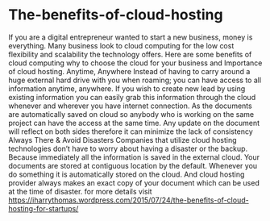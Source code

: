 # The-benefits-of-cloud-hosting
If you are a digital entrepreneur wanted to start a new business, money is everything. Many business look to cloud computing for the low cost flexibility and scalability the technology offers. Here are some benefits of cloud computing why to choose the cloud for your business and Importance of cloud hosting.  Anytime, Anywhere  Instead of having to carry around a huge external hard drive with you when roaming; you can have access to all information anytime, anywhere. If you wish to create new lead by using existing information you can easily grab this information through the cloud whenever and wherever you have internet connection. As the documents are automatically saved on cloud so anybody who is working on the same project can have the access at the same time. Any update on the document will reflect on both sides therefore it can minimize the lack of consistency  Always There &amp; Avoid Disasters  Companies that utilize cloud hosting technologies don’t have to worry about having a disaster or the backup. Because immediately all the information is saved in the external cloud. Your documents are stored at contiguous location by the default. Whenever you do something it is automatically stored on the cloud. And cloud hosting provider always makes an exact copy of your document which can be used at the time of disaster. for more details visit https://iharrythomas.wordpress.com/2015/07/24/the-benefits-of-cloud-hosting-for-startups/
